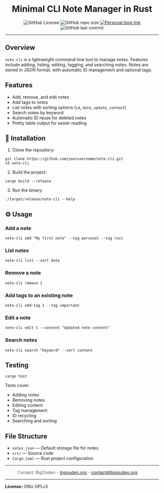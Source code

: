 <div align="center">
    <h1>Minimal CLI Note Manager in Rust</h1>
    <img alt="GitHub License" src="https://shieldsio.bigouden.org/github/license/Big-Ouden/note-cli-rust?style=for-the-badge">
    <img alt="GitHub repo size" src="https://shieldsio.bigouden.org/github/repo-size/Big-Ouden/note-cli-rust?style=for-the-badge"></img>
    <a href="https://belier.iiens.net"><img alt="Personal blog link" src="https://shieldsio.bigouden.org/badge/MY-BLOG-yellow?style=for-the-badge"></img></a>
    <img alt="GitHub last commit" src="https://shieldsio.bigouden.org/github/last-commit/Big-Ouden/note-cli-rust?display_timestamp=author&style=for-the-badge">
    <p>
    </p>
</div>



---

## Overview
`note-cli` is a lightweight command-line tool to manage notes.
Features include adding, listing, editing, tagging, and searching notes. Notes are stored in JSON format, with automatic ID management and optional tags.


## Features
- Add, remove, and edit notes
- Add tags to notes
- List notes with sorting options (`id`, `date`, `update`, `content`)
- Search notes by keyword
- Automatic ID reuse for deleted notes
- Pretty table output for easier reading


## 💾 Installation
1. Clone the repository:
```
git clone https://github.com/yourusername/note-cli.git
cd note-cli
```
2. Build the project:
```
cargo build --release
```
3. Run the binary:
```
./target/release/note-cli --help
```


## ⚙️ Usage

### Add a note
```
note-cli add "My first note" --tag personal --tag rust
```

### List notes
```
note-cli list --sort date
```

### Remove a note
```
note-cli remove 1
```

### Add tags to an existing note
```
note-cli add-tag 1 --tag important
```

### Edit a note
```
note-cli edit 1 --content "Updated note content"
```

### Search notes
```
note-cli search "keyword" --sort content
```


## Testing
```
cargo test
```

Tests cover:
- Adding notes
- Removing notes
- Editing content
- Tag management
- ID recycling
- Searching and sorting


## File Structure
- `notes.json` — Default storage file for notes
- `src/` — Source code
- `Cargo.toml` — Rust project configuration


---

> Contact: BigOuden - [bigouden.org](https://bigouden.org) - contact@bigouden.org

---

**License:** GNU GPLv3
